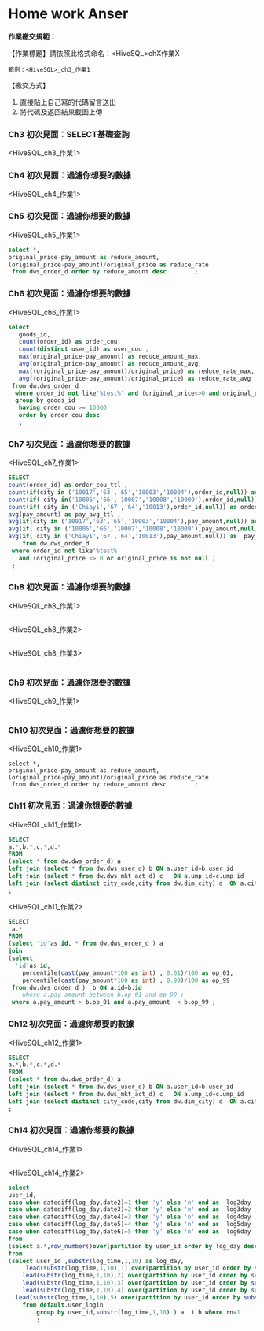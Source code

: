 # Home work Anser



**作業繳交規範：**

【作業標題】請依照此格式命名：\<HiveSQL>chX作業X

```
範例：<HiveSQL>_ch3_作業1
```

【繳交方式】

1. 直接貼上自己寫的代碼留言送出
2. 將代碼及返回結果截圖上傳

### Ch3 初次見面：SELECT基礎查詢&#x20;

\<HiveSQL\_ch3\_作業1>



### Ch4 初次見面：過濾你想要的數據

\<HiveSQL\_ch4\_作業1>



### Ch5 初次見面：過濾你想要的數據

\<HiveSQL\_ch5\_作業1>



```sql
select *,  
original_price-pay_amount as reduce_amount, 
(original_price-pay_amount)/original_price as reduce_rate 
 from dws_order_d order by reduce_amount desc        ;
```



### Ch6 初次見面：過濾你想要的數據

\<HiveSQL\_ch6\_作業1>

```sql
select 
   goods_id,
   count(order_id) as order_cou,
   count(distinct user_id) as user_cou ,
   max(original_price-pay_amount) as reduce_amount_max,
   avg(original_price-pay_amount) as reduce_amount_avg,
   max((original_price-pay_amount)/original_price) as reduce_rate_max,
   avg((original_price-pay_amount)/original_price) as reduce_rate_avg
 from dw.dws_order_d 
  where order_id not like'%test%' and (original_price<>0 and original_price is not null) 
  group by goods_id
   having order_cou >= 10000
   order by order_cou desc 
   ;
```

### Ch7 初次見面：過濾你想要的數據

\<HiveSQL\_ch7\_作業1>

```sql
SELECT 
count(order_id) as order_cou_ttl , 
count(if(city in ('10017','63','65','10003','10004'),order_id,null)) as order_cou_n,
count(if( city in('10005','66','10007','10008','10009'),order_id,null)) as order_cou_m,
count(if( city in ('Chiayi','67','64','10013'),order_id,null)) as order_cou_s,
avg(pay_amount) as pay_avg_ttl , 
avg(if(city in ('10017','63','65','10003','10004'),pay_amount,null)) as  pay_avg_n,
avg(if( city in ('10005','66','10007','10008','10009'),pay_amount,null)) as  pay_avg_m,
avg(if( city in ('Chiayi','67','64','10013'),pay_amount,null)) as  pay_avg_s
	from dw.dws_order_d 
 where order_id not like'%test%' 
   and (original_price <> 0 or original_price is not null )
 ;
```

### Ch8 初次見面：過濾你想要的數據

\<HiveSQL\_ch8\_作業1>

```sql
```

\<HiveSQL\_ch8\_作業2>

```
```

\<HiveSQL\_ch8\_作業3>

```
```

### Ch9 初次見面：過濾你想要的數據

\<HiveSQL\_ch9\_作業1>

```sql
```

### Ch10 初次見面：過濾你想要的數據

\<HiveSQL\_ch10\_作業1>

```
select *,  
original_price-pay_amount as reduce_amount, 
(original_price-pay_amount)/original_price as reduce_rate 
 from dws_order_d order by reduce_amount desc        ;
```

### Ch11 初次見面：過濾你想要的數據

\<HiveSQL\_ch11\_作業1>

```sql
SELECT
a.*,b.*,c.*,d.* 
FROM
(select * from dw.dws_order_d) a 
left join (select * from dw.dws_user_d) b ON a.user_id=b.user_id
left join (select * from dw.dws_mkt_act_d) c   ON a.ump_id=c.ump_id
left join (select distinct city_code,city from dw.dim_city) d  ON a.city=d.city_code
;
```

\<HiveSQL\_ch11\_作業2>

```sql
SELECT  
 a.*
FROM 
(select 'id'as id, * from dw.dws_order_d ) a 
join 
(select 
  'id'as id,
	percentile(cast(pay_amount*100 as int) , 0.01)/100 as op_01,
	percentile(cast(pay_amount*100 as int) , 0.99)/100 as op_99
 from dw.dws_order_d )  b ON a.id=b.id
 -- where a.pay_amount between b.op_01 and op_99 ; 
 where a.pay_amount > b.op_01 and a.pay_amount  < b.op_99 ; 
```

### Ch12 初次見面：過濾你想要的數據

\<HiveSQL\_ch12\_作業1>

```sql
SELECT
a.*,b.*,c.*,d.* 
FROM
(select * from dw.dws_order_d) a 
left join (select * from dw.dws_user_d) b ON a.user_id=b.user_id
left join (select * from dw.dws_mkt_act_d) c   ON a.ump_id=c.ump_id
left join (select distinct city_code,city from dw.dim_city) d  ON a.city=d.city_code
;
```

### Ch14 初次見面：過濾你想要的數據

\<HiveSQL\_ch14\_作業1>

```sql
```



\<HiveSQL\_ch14\_作業2>

```sql
select 
user_id,
case when datediff(log_day,date2)=1 then 'y' else 'n' end as  log2day ,
case when datediff(log_day,date3)=2 then 'y' else 'n' end as  log3day ,
case when datediff(log_day,date4)=3 then 'y' else 'n' end as  log4day ,
case when datediff(log_day,date5)=4 then 'y' else 'n' end as  log5day ,
case when datediff(log_day,date6)=5 then 'y' else 'n' end as  log6day 
from
(select a.*,row_number()over(partition by user_id order by log_day desc  ) as rn
from 
(select user_id ,substr(log_time,1,10) as log_day,
 	 lead(substr(log_time,1,10),1) over(partition by user_id order by substr(log_time,1,10) desc ) as date2,
 	lead(substr(log_time,1,10),2) over(partition by user_id order by substr(log_time,1,10) desc ) as date3 ,
 	lead(substr(log_time,1,10),3) over(partition by user_id order by substr(log_time,1,10) desc ) as date4,
 	lead(substr(log_time,1,10),4) over(partition by user_id order by substr(log_time,1,10) desc ) as date5,
  lead(substr(log_time,1,10),5) over(partition by user_id order by substr(log_time,1,10) desc ) as date6
 	from default.user_login 
 		group by user_id,substr(log_time,1,10) ) a  ) b where rn=1
 		;
```

